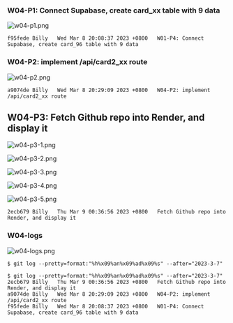### W04-P1: Connect Supabase, create card_xx table with 9 data
 
![w04-p1.png](https://hzllwkixijuoqbropnat.supabase.co/storage/v1/object/public/demo-96/md_img/w04-p1.png)
 
```
f95fede Billy   Wed Mar 8 20:08:37 2023 +0800   W01-P4: Connect Supabase, create card_96 table with 9 data
```

### W04-P2: implement /api/card2_xx route
 
![w04-p2.png](https://hzllwkixijuoqbropnat.supabase.co/storage/v1/object/public/demo-96/md_img/w04-p2.png)
 
```
a9074de Billy   Wed Mar 8 20:29:09 2023 +0800   W04-P2: implement /api/card2_xx route
```

## W04-P3: Fetch Github repo into Render, and display it
 
![w04-p3-1.png](https://hzllwkixijuoqbropnat.supabase.co/storage/v1/object/public/demo-96/md_img/w04-p3-1.png)
 
![w04-p3-2.png](https://hzllwkixijuoqbropnat.supabase.co/storage/v1/object/public/demo-96/md_img/w04-p3-2.png)
 
![w04-p3-3.png](https://hzllwkixijuoqbropnat.supabase.co/storage/v1/object/public/demo-96/md_img/w04-p3-3.png)
 
![w04-p3-4.png](https://hzllwkixijuoqbropnat.supabase.co/storage/v1/object/public/demo-96/md_img/w04-p3-4.png)
 
![w04-p3-5.png](https://hzllwkixijuoqbropnat.supabase.co/storage/v1/object/public/demo-96/md_img/w04-p3-5.png)
 
```
2ecb679 Billy   Thu Mar 9 00:36:56 2023 +0800   Fetch Github repo into Render, and display it
```
### W04-logs
 
![w04-logs.png](https://hzllwkixijuoqbropnat.supabase.co/storage/v1/object/public/demo-96/md_img/w04-logs.png)
 
```
$ git log --pretty=format:"%h%x09%an%x09%ad%x09%s" --after="2023-3-7"
 
$ git log --pretty=format:"%h%x09%an%x09%ad%x09%s" --after="2023-3-7"
2ecb679 Billy   Thu Mar 9 00:36:56 2023 +0800   Fetch Github repo into Render, and display it
a9074de Billy   Wed Mar 8 20:29:09 2023 +0800   W04-P2: implement /api/card2_xx route
f95fede Billy   Wed Mar 8 20:08:37 2023 +0800   W01-P4: Connect Supabase, create card_96 table with 9 data
 
```
